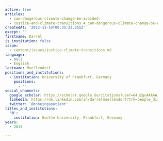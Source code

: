 ```yaml
---
active: true
articles:
  - can-dangerous-climate-change-be-avoided-
  - justice-and-climate-transitions_4_can-dangerous-climate-change-be-avoided-
createdAt: '2022-11-10T08:35:33.255Z'
exerpt: ''
firstname: Darrel
is_institution: false
issue:
  - content/issues/justice-climate-transitions.md
language:
  - null
  - English
lastname: Moellendorf
positions_and_institutions:
  - institution: University of Frankfurt, Germany
    positions:
      - ''
social_channels:
  google_scholar: https://scholar.google.de/citations?user=64uZgu4AAAAJ&hl=en
  linkedin: https://de.linkedin.com/in/darrelmoellendorf?trk=people_directory
  twitter: '@onbeingapatient'
titles_and_institutions:
  '0':
    institution: Goethe University, Frankfurt, Germany
years:
  - 2015

---
```

